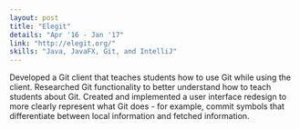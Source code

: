 ```yaml
---
layout: post
title: "Elegit"
details: "Apr '16 - Jan '17"
link: "http://elegit.org/"
skills: "Java, JavaFX, Git, and IntelliJ"
---
```


Developed a Git client that teaches students how to use Git while using the client.
Researched Git functionality to better understand how to teach students about Git.
Created and implemented a user interface redesign to more clearly represent what Git does - 
for example, commit symbols that differentiate between local information and fetched information.
